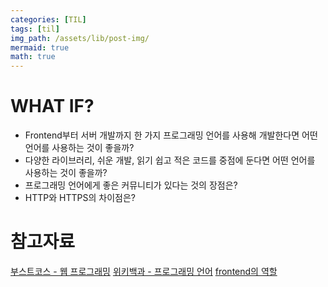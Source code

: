 ```yaml
---
categories: [TIL]
tags: [til]
img_path: /assets/lib/post-img/
mermaid: true
math: true
---
```


# WHAT IF?

- Frontend부터 서버 개발까지 한 가지 프로그래밍 언어를 사용해 개발한다면 어떤 언어를 사용하는 것이 좋을까?
- 다양한 라이브러리, 쉬운 개발, 읽기 쉽고 적은 코드를 중점에 둔다면 어떤 언어를 사용하는 것이 좋을까?
- 프로그래밍 언어에게 좋은 커뮤니티가 있다는 것의 장점은?
- HTTP와 HTTPS의 차이점은?

# 참고자료

[부스트코스 - 웹 프로그래밍](https://www.boostcourse.org/web316)
[위키백과 - 프로그래밍 언어](https://ko.wikipedia.org/wiki/%ED%94%84%EB%A1%9C%EA%B7%B8%EB%9E%98%EB%B0%8D_%EC%96%B8%EC%96%B4)
[frontend의 역할](https://html-css-js.com/)
